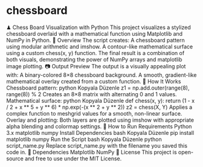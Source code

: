 # chessboard
♟ Chess Board Visualization with Python This project visualizes a stylized chessboard overlaid with a mathematical function using Matplotlib and NumPy in Python.  📌 Overview The script creates:  A chessboard pattern using modular arithmetic and imshow.  A contour-like mathematical surface using a custom chess(x, y) function.  The final result is a combination of both visuals, demonstrating the power of NumPy arrays and matplotlib image plotting.  📷 Output Preview The output is a visually appealing plot with:  A binary-colored 8×8 chessboard background.  A smooth, gradient-like mathematical overlay created from a custom function.  🧠 How It Works Chessboard pattern:  python Kopyala Düzenle z1 = np.add.outer(range(8), range(8)) % 2 Creates an 8×8 matrix with alternating 0 and 1 values.  Mathematical surface:  python Kopyala Düzenle def chess(x, y):     return (1 - x / 2 + x ** 5 + y ** 6) * np.exp(-(x ** 2 + y ** 2)) z2 = chess(X, Y) Applies a complex function to meshgrid values for a smooth, non-linear surface.  Overlay and plotting:  Both layers are plotted using imshow with appropriate alpha blending and colormap settings.  🚀 How to Run Requirements Python 3.x  matplotlib  numpy  Install Dependencies bash Kopyala Düzenle pip install matplotlib numpy Run the Script bash Kopyala Düzenle python script_name.py Replace script_name.py with the filename you saved this code in.  🧩 Dependencies Matplotlib  NumPy  📄 License This project is open-source and free to use under the MIT License.
